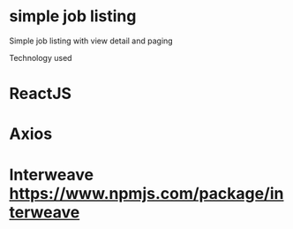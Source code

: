 # simple job listing
Simple job listing with view detail and paging

Technology used
# ReactJS
# Axios
# Interweave https://www.npmjs.com/package/interweave
